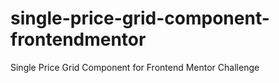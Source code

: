 # single-price-grid-component-frontendmentor
Single Price Grid Component for Frontend Mentor Challenge
